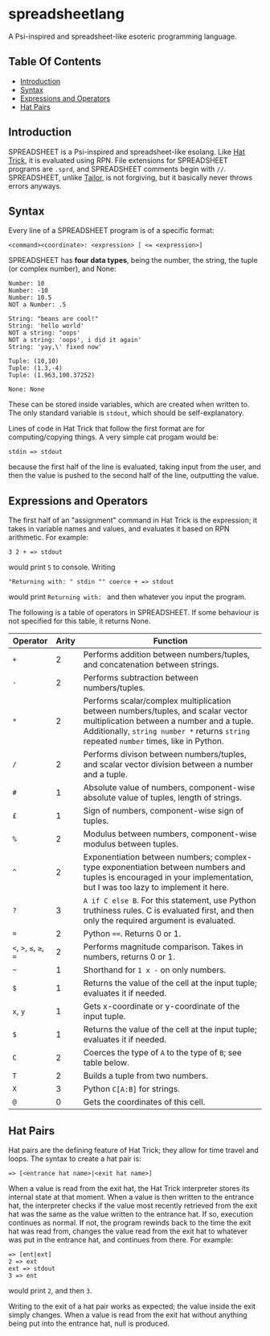 # spreadsheetlang
A Psi-inspired and spreadsheet-like esoteric programming language.

## Table Of Contents

* [Introduction](https://github.com/wompking/hattrick/blob/main/README.md#introduction)
* [Syntax](https://github.com/wompking/hattrick/blob/main/README.md#syntax)
* [Expressions and Operators](https://github.com/wompking/hattrick/blob/main/README.md#expressions-and-operators)
* [Hat Pairs](https://github.com/wompking/hattrick/blob/main/README.md#hat-pairs)

## Introduction
SPREADSHEET is a Psi-inspired and spreadsheet-like esolang. Like [Hat Trick](https://github.com/wompking/tailorlang), it is evaluated using RPN. File extensions for SPREADSHEET programs are `.sprd`, and SPREADSHEET comments begin with `//`. SPREADSHEET, unlike [Tailor](https://github.com/wompking/tailorlang), is not forgiving, but it basically never throws errors anyways.

## Syntax
Every line of a SPREADSHEET program is of a specific format:

```
<command><coordinate>: <expression> [ <= <expression>]
```

SPREADSHEET has **four data types**, being the number, the string, the tuple (or complex number), and None:
```
Number: 10
Number: -10
Number: 10.5
NOT a Number: .5

String: "beans are cool!"
String: 'hello world'
NOT a string: "oops'
NOT a string: 'oops', i did it again'
String: 'yay,\' fixed now'

Tuple: (10,10)
Tuple: (1.3,-4)
Tuple: (1.963,100.37252)

None: None
```

These can be stored inside variables, which are created when written to. The only standard variable is `stdout`, which should be self-explanatory.

Lines of code in Hat Trick that follow the first format are for computing/copying things. A very simple cat progam would be:

`stdin => stdout`

because the first half of the line is evaluated, taking input from the user, and then the value is pushed to the second half of the line, outputting the value.

## Expressions and Operators

The first half of an "assignment" command in Hat Trick is the expression; it takes in variable names and values, and evaluates it based on RPN arithmetic. For example:

`3 2 + => stdout`

would print `5` to console. Writing

`"Returning with: " stdin "" coerce + => stdout`

would print `Returning with: ` and then whatever you input the program.

The following is a table of operators in SPREADSHEET. If some behaviour is not specified for this table, it returns None.

| Operator | Arity | Function |
|----------|-------|----------|
| `+` | 2 | Performs addition between numbers/tuples, and concatenation between strings. |
| `-` | 2 | Performs subtraction between numbers/tuples. |
| `*` | 2 | Performs scalar/complex multiplication between numbers/tuples, and scalar vector multiplication between a number and a tuple. Additionally, `string number *` returns `string` repeated `number` times, like in Python. |
| `/` | 2 | Performs divison between numbers/tuples, and scalar vector division between a number and a tuple. |
| `#` | 1 | Absolute value of numbers, component-wise absolute value of tuples, length of strings. |
| `£` | 1 | Sign of numbers, component-wise sign of tuples. |
| `%` | 2 | Modulus between numbers, component-wise modulus between tuples. |
| `^` | 2 | Exponentiation between numbers; complex-type exponentiation between numbers and tuples is encouraged in your implementation, but I was too lazy to implement it here. |
| `?` | 3 | `A if C else B`. For this statement, use Python truthiness rules. C is evaluated first, and then only the required argument is evaluated. |
| `=` | 2 | Python `==`. Returns 0 or 1. |
| `<`, `>`, `≤`, `≥`, `=` | 2 | Performs magnitude comparison. Takes in numbers, returns 0 or 1. |
| `~` | 1 | Shorthand for `1 x -` on only numbers. |
| `$` | 1 | Returns the value of the cell at the input tuple; evaluates it if needed. |
| `x`, `y` | 1 | Gets x-coordinate or y-coordinate of the input tuple. |
| `$` | 1 | Returns the value of the cell at the input tuple; evaluates it if needed. |
| `C` | 2 | Coerces the type of `A` to the type of `B`; see table below. |
| `T` | 2 | Builds a tuple from two numbers. |
| `X` | 3 | Python `C[A:B]` for strings. |
| `@` | 0 | Gets the coordinates of this cell. |

## Hat Pairs
Hat pairs are the defining feature of Hat Trick; they allow for time travel and loops. The syntax to create a hat pair is:

```
=> [<entrance hat name>|<exit hat name>]
```

When a value is read from the exit hat, the Hat Trick interpreter stores its internal state at that moment. When a value is then written to the entrance hat, the interpreter checks if the value most recently retrieved from the exit hat was the same as the value written to the entrance hat. If so, execution continues as normal. If not, the program rewinds back to the time the exit hat was read from, changes the value read from the exit hat to whatever was put in the entrance hat, and continues from there. For example:

```
=> [ent|ext]
2 => ext
ext => stdout
3 => ent
```

would print `2`, and then `3`.

Writing to the exit of a hat pair works as expected; the value inside the exit simply changes. When a value is read from the exit hat without anything being put into the entrance hat, null is produced.

